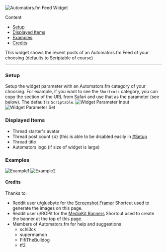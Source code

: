 ![Automators.fm Feed Widget](https://i.imgur.com/NKjT1H4.png)

Content
* [Setup](#Setup)
* [Displayed Items](#Displayed%20Items)
* [Examples](#Examples)
* [Credits](#Credits)

This widget shows the recent posts of an Automators.fm Feed of your choosing (defaults to Scriptable of course) 

-----

### Setup
Setup the widget parameter with an Automators.fm category of your choosing. For example, if you want to see the `Shortcuts` category, you can copy the section of the URL from Safari and use that as the parameter (see below). The default is `Scriptable`.
![Widget Parameter Input](https://i.imgur.com/DEuKmj6.jpg)
![Widget Parameter Set](https://i.imgur.com/fli7Efx.jpg)

### Displayed Items
  * Thread starter's avatar
  * Thread post count `{4}` (this is able to be disabled easily in [#Setup](#Setup)
  * Thread title
  * Automators logo (if size of widget is large)

### Examples
![Example1](https://i.imgur.com/demewNd.png)
![Example2](https://i.imgur.com/3JXlZtE.png)

#### Credits
  Thanks to:
  * Reddit user u/gluebyte for the [Screenshot Framer](https://routinehub.co/shortcut/8067/) Shortcut used to generate the images on this page.
  * Reddit user u/ROPit for the [MediaKit Banners](https://routinehub.co/shortcut/1910/) Shortcut used to create the banner at the top of this page.
  * Members of Automators.fm for help and suggestions
    * schl3ck
    * supermamon
    * FifiTheBulldog
    * tf2
